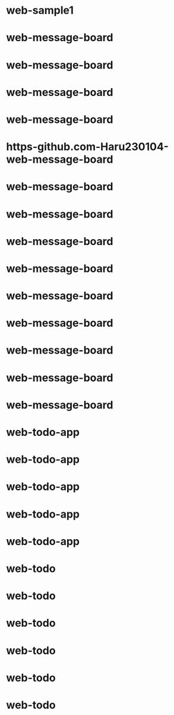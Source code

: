 # web-sample1
# web-message-board
# web-message-board
# web-message-board
# web-message-board
# https-github.com-Haru230104-web-message-board
# web-message-board
# web-message-board
# web-message-board
# web-message-board
# web-message-board
# web-message-board
# web-message-board
# web-message-board
# web-message-board
# web-todo-app
# web-todo-app
# web-todo-app
# web-todo-app
# web-todo-app
# web-todo
# web-todo
# web-todo
# web-todo
# web-todo
# web-todo
